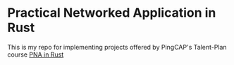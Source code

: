 # Practical Networked Application in Rust

This is my repo for implementing projects offered by PingCAP's Talent-Plan course [PNA in Rust](https://github.com/pingcap/talent-plan/tree/master/courses/rust)

